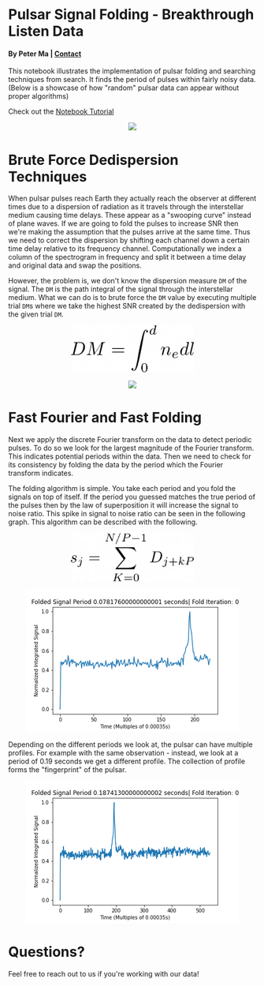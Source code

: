 # Pulsar Signal Folding - Breakthrough Listen Data

#### By Peter Ma | [Contact](https://peterma.ca/)
This notebook illustrates the implementation of pulsar folding and searching techniques from search. It finds the period of pulses within fairly noisy data. (Below is a showcase of how "random" pulsar data can appear without proper algorithms)

Check out the [Notebook Tutorial](Pulsar_DedisperseV3.ipynb)

<p align="center"> 
    <img src="https://github.com/PetchMa/pulsar_notebooks/blob/master/assets/FAST_folding.gif?raw=true" >
</p>

# Brute Force Dedispersion Techniques 
When pulsar pulses reach Earth they actually reach the observer at different times due to a dispersion of radiation as it travels through the interstellar medium causing time delays. These appear as a "swooping curve" instead of plane waves. If we are going to fold the pulses to increase SNR then we're making the assumption that the pulses arrive at the same time. Thus we need to correct the dispersion by shifting each channel down a certain time delay relative to its frequency channel. Computationally we index a column of the spectrogram in frequency and split it between a time delay and original data and swap the positions.

However, the problem is, we don't know the dispersion measure `DM` of the signal. The `DM` is the path integral of the signal through the interstellar medium. What we can do is to brute force the `DM` value by executing multiple trial `DM`s where we take the highest SNR created by the dedispersion with the given trial `DM`.
<p align="center"> 
    <img src="https://github.com/PetchMa/breakthrough/blob/master/GBT/pulsar_searches/Pulsar_Search/assets/dm.png?raw=true" width="250px">
</p>

<p align="center"> 
    <img src="https://astronomy.swin.edu.au/cms/cpg15x/albums/scaled_cache/wonderpulse-400x309.jpg">
</p>

# Fast Fourier and Fast Folding

Next we apply the discrete Fourier transform on the data to detect periodic pulses. To do so we look for the largest magnitude of the Fourier transform. This indicates potential periods within the data. Then we need to check for its consistency by folding the data by the period which the Fourier transform indicates.

The folding algorithm is simple. You take each period and you fold the signals on top of itself. If the period you guessed matches the true period of the pulses then by the law of superposition it will increase the signal to noise ratio. This spike in signal to noise ratio can be seen in the following graph. This algorithm can be described with the following. 

<p align="center"> 
    <img src="https://github.com/PetchMa/breakthrough/blob/master/GBT/pulsar_searches/Pulsar_Search/assets/folding.png?raw=true" width="250px">
</p>



<p align="center"> 
    <img src="https://github.com/PetchMa/Pulsar_Folding/blob/master/assets/CAN_2.gif?raw=true">
</p>

Depending on the different periods we look at, the pulsar can have multiple profiles. For example with the same observation - instead, we look at a period of 0.19 seconds we get a different profile. The collection of profile forms the "fingerprint" of the pulsar. 

<p align="center"> 
    <img src="https://github.com/PetchMa/Pulsar_Folding/blob/master/assets/can_3.gif?raw=true">
</p>

# Questions?
Feel free to reach out to us if you're working with our data!



